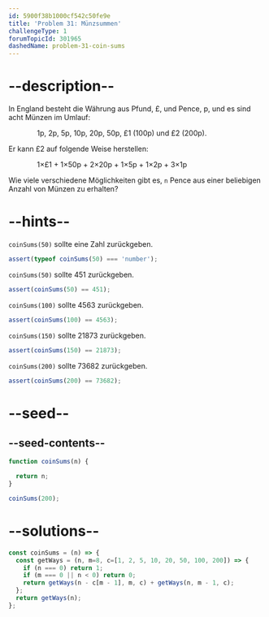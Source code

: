 ```yaml
---
id: 5900f38b1000cf542c50fe9e
title: 'Problem 31: Münzsummen'
challengeType: 1
forumTopicId: 301965
dashedName: problem-31-coin-sums
---
```


# --description--

In England besteht die Währung aus Pfund, £, und Pence, p, und es sind acht Münzen im Umlauf:

<div style='margin-left: 4em;'>1p, 2p, 5p, 10p, 20p, 50p, £1 (100p) und £2 (200p).</div>

Er kann £2 auf folgende Weise herstellen:

<div style='margin-left: 4em;'>1×£1 + 1×50p + 2×20p + 1×5p + 1×2p + 3×1p</div>

Wie viele verschiedene Möglichkeiten gibt es, `n` Pence aus einer beliebigen Anzahl von Münzen zu erhalten?

# --hints--

`coinSums(50)` sollte eine Zahl zurückgeben.

```js
assert(typeof coinSums(50) === 'number');
```

`coinSums(50)` sollte 451 zurückgeben.

```js
assert(coinSums(50) == 451);
```

`coinSums(100)` sollte 4563 zurückgeben.

```js
assert(coinSums(100) == 4563);
```

`coinSums(150)` sollte 21873 zurückgeben.

```js
assert(coinSums(150) == 21873);
```

`coinSums(200)` sollte 73682 zurückgeben.

```js
assert(coinSums(200) == 73682);
```

# --seed--

## --seed-contents--

```js
function coinSums(n) {

  return n;
}

coinSums(200);
```

# --solutions--

```js
const coinSums = (n) => {
  const getWays = (n, m=8, c=[1, 2, 5, 10, 20, 50, 100, 200]) => {
    if (n === 0) return 1;
    if (m === 0 || n < 0) return 0;
    return getWays(n - c[m - 1], m, c) + getWays(n, m - 1, c);
  };
  return getWays(n);
};
```
